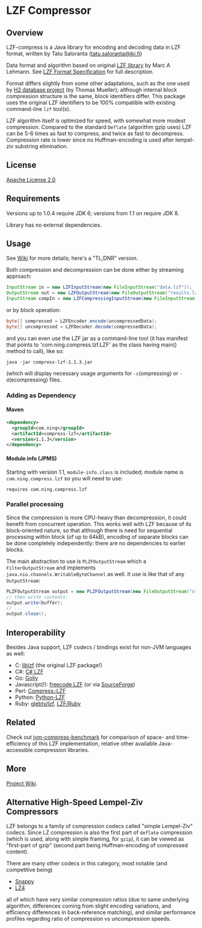 # LZF Compressor

## Overview

LZF-compress is a Java library for encoding and decoding data in LZF format,
written by Tatu Saloranta (tatu.saloranta@iki.fi)

Data format and algorithm based on original [LZF library](http://freshmeat.net/projects/liblzf) by Marc A Lehmann.
See [LZF Format Specification](https://github.com/ning/compress/wiki/LZFFormat) for full description.

Format differs slightly from some other adaptations, such as the one used
by [H2 database project](http://www.h2database.com) (by Thomas Mueller);
although internal block compression structure is the same, block identifiers differ.
This package uses the original LZF identifiers to be 100% compatible with existing command-line `lzf` tool(s).

LZF algorithm itself is optimized for speed, with somewhat more modest compression.
Compared to the standard `Deflate` (algorithm gzip uses) LZF can be 5-6 times as fast to compress,
and twice as fast to decompress. Compression rate is lower since no Huffman-encoding is used
after lempel-ziv substring elimination.

## License

[Apache License 2.0](http://www.apache.org/licenses/LICENSE-2.0)

## Requirements

Versions up to 1.0.4 require JDK 6; versions from 1.1 on require JDK 8.

Library has no external dependencies.

## Usage

See [Wiki](https://github.com/ning/compress/wiki) for more details; here's a "TL;DNR" version.

Both compression and decompression can be done either by streaming approach:

```java
InputStream in = new LZFInputStream(new FileInputStream("data.lzf"));
OutputStream out = new LZFOutputStream(new FileOutputStream("results.lzf"));
InputStream compIn = new LZFCompressingInputStream(new FileInputStream("stuff.txt"));
```

or by block operation:

```java
byte[] compressed = LZFEncoder.encode(uncompressedData);
byte[] uncompressed = LZFDecoder.decode(compressedData);
```

and you can even use the LZF jar as a command-line tool (it has manifest that points to 'com.ning.compress.lzf.LZF' as the class having main() method to call), like so:

    java -jar compress-lzf-1.1.3.jar
  
(which will display necessary usage arguments for `-c`(ompressing) or `-d`(ecompressing) files.

### Adding as Dependency

#### Maven

```xml
<dependency>
  <groupId>com.ning</groupId>
  <artifactId>compress-lzf</artifactId>
  <version>1.1.3</version>
</dependency>
```

#### Module info (JPMS)

Starting with version 1.1, `module-info.class` is included; module name is `com.ning.compress.lzf` so you will need to use:

    requires com.ning.compress.lzf

### Parallel processing

Since the compression is more CPU-heavy than decompression, it could benefit from concurrent operation.
This works well with LZF because of its block-oriented nature, so that although there is need for
sequential processing within block (of up to 64kB), encoding of separate blocks can be done completely
independently: there are no dependencies to earlier blocks.

The main abstraction to use is `PLZFOutputStream` which a `FilterOutputStream` and implements
`java.nio.channels.WritableByteChannel` as well. It use is like that of any `OutputStream`:

```java
PLZFOutputStream output = new PLZFOutputStream(new FileOutputStream("stuff.lzf"));
// then write contents:
output.write(buffer);
// ...
output.close();

```

## Interoperability

Besides Java support, LZF codecs / bindings exist for non-JVM languages as well:

* C: [liblzf](http://oldhome.schmorp.de/marc/liblzf.html) (the original LZF package!)
* C#: [C# LZF](https://csharplzfcompression.codeplex.com/)
* Go: [Golly](https://github.com/tav/golly)
* Javascript(!): [freecode LZF](http://freecode.com/projects/lzf) (or via [SourceForge](http://sourceforge.net/projects/lzf/))
* Perl: [Compress::LZF](http://search.cpan.org/dist/Compress-LZF/LZF.pm)
* Python: [Python-LZF](https://github.com/teepark/python-lzf)
* Ruby: [glebtv/lzf](https://github.com/glebtv/lzf), [LZF/Ruby](https://rubyforge.org/projects/lzfruby/)

## Related

Check out [jvm-compress-benchmark](https://github.com/ning/jvm-compressor-benchmark) for comparison of space- and time-efficiency of this LZF implementation, relative other available Java-accessible compression libraries.

## More

[Project Wiki](https://github.com/ning/compress/wiki).

## Alternative High-Speed Lempel-Ziv Compressors

LZF belongs to a family of compression codecs called "simple Lempel-Ziv" codecs.
Since LZ compression is also the first part of `deflate` compression (which is used,
along with simple framing, for `gzip`), it can be viewed as "first-part of gzip"
(second part being Huffman-encoding of compressed content).

There are many other codecs in this category, most notable (and competitive being)

* [Snappy](http://en.wikipedia.org/wiki/Snappy_%28software%29)
* [LZ4](http://en.wikipedia.org/wiki/LZ4_%28compression_algorithm%29)

all of which have very similar compression ratios (due to same underlying algorithm,
differences coming from slight encoding variations, and efficiency differences in
back-reference matching), and similar performance profiles regarding ratio of
compression vs uncompression speeds.

